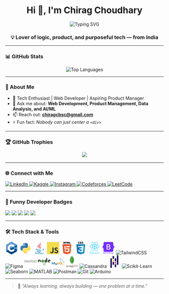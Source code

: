 <h1 align="center">Hi 👋, I'm Chirag Choudhary</h1>

<p align="center">
  <img src="https://readme-typing-svg.demolab.com?font=Fira+Code&size=22&duration=3000&pause=1000&color=F97316&center=true&vCenter=true&width=435&lines=Tech+Explorer+%F0%9F%9A%80;Full+Stack+Engineer+%F0%9F%9B%A0%EF%B8%8F;DSA+and+AI+Fanatic+%F0%9F%A7%91%E2%80%8D%F0%9F%92%BB;Building+products+with+purpose+%F0%9F%A7%A0" alt="Typing SVG" />
</p>

<h3 align="center">💡 Lover of logic, product, and purposeful tech — from India</h3>

---

### 📊 GitHub Stats
<p align="center">
  <img src="https://github-readme-stats.vercel.app/api/top-langs?username=chiraghooda&show_icons=true&locale=en&layout=compact" alt="Top Languages"/>
</p>

---

### 🧠 About Me
- 💼 Tech Enthusiast | Web Developer | Aspiring Product Manager  
- 💬 Ask me about: **Web Development, Product Management, Data Analysis, and AI/ML**
- 📫 Reach out: **chiragcbsc@gmail.com**
- ⚡ Fun fact: *Nobody can just center a `<div>`*

---

### 🏆 GitHub Trophies
<p align="center">
  <img src="https://github-profile-trophy.vercel.app/?username=chiraghooda&theme=flat&no-frame=true&margin-w=15&column=7" />
</p>

---

### 🌐 Connect with Me
<p align="left">
  <a href="https://linkedin.com/in/chirag-choudhary-64a420265" target="_blank">
    <img src="https://raw.githubusercontent.com/rahuldkjain/github-profile-readme-generator/master/src/images/icons/Social/linked-in-alt.svg" alt="LinkedIn" width="30" height="30"/>
  </a>
  <a href="https://kaggle.com/chiragchoudhary6" target="_blank">
    <img src="https://raw.githubusercontent.com/rahuldkjain/github-profile-readme-generator/master/src/images/icons/Social/kaggle.svg" alt="Kaggle" width="30" height="30"/>
  </a>
  <a href="https://instagram.com/time_remanant_" target="_blank">
    <img src="https://raw.githubusercontent.com/rahuldkjain/github-profile-readme-generator/master/src/images/icons/Social/instagram.svg" alt="Instagram" width="30" height="30"/>
  </a>
  <a href="https://codeforces.com/profile/chirag_choudhary" target="_blank">
    <img src="https://raw.githubusercontent.com/rahuldkjain/github-profile-readme-generator/master/src/images/icons/Social/codeforces.svg" alt="Codeforces" width="30" height="30"/>
  </a>
  <a href="https://www.leetcode.com/chirag_choudhary_" target="_blank">
    <img src="https://raw.githubusercontent.com/rahuldkjain/github-profile-readme-generator/master/src/images/icons/Social/leet-code.svg" alt="LeetCode" width="30" height="30"/>
  </a>
</p>

---

### 🤹 Funny Developer Badges
<p align="left">
  <img src="https://img.shields.io/badge/Coffee-%E2%98%95-brightgreen" />
  <img src="https://img.shields.io/badge/Debugging--Life-critical-orange" />
  <img src="https://img.shields.io/badge/Div%20Centering-Impossible-red" />
  <img src="https://img.shields.io/badge/StackOverflow-%23f48024.svg?&style=flat&logo=stackoverflow&logoColor=white" />
  <img src="https://komarev.com/ghpvc/?username=chiraghooda&label=Profile%20Views&color=0e75b6&style=flat" />
</p>

---

### 🛠️ Tech Stack & Tools

<p align="left">
  <!-- Languages -->
  <img src="https://raw.githubusercontent.com/devicons/devicon/master/icons/cplusplus/cplusplus-original.svg" alt="C++" width="40" height="40"/>
  <img src="https://raw.githubusercontent.com/devicons/devicon/master/icons/python/python-original.svg" alt="Python" width="40" height="40"/>
  <img src="https://raw.githubusercontent.com/devicons/devicon/master/icons/java/java-original.svg" alt="Java" width="40" height="40"/>
  <img src="https://raw.githubusercontent.com/devicons/devicon/master/icons/javascript/javascript-original.svg" alt="JavaScript" width="40" height="40"/>
  <img src="https://raw.githubusercontent.com/devicons/devicon/master/icons/html5/html5-original-wordmark.svg" alt="HTML" width="40" height="40"/>
  <img src="https://raw.githubusercontent.com/devicons/devicon/master/icons/css3/css3-original-wordmark.svg" alt="CSS" width="40" height="40"/>

  <!-- Frontend & UI -->
  <img src="https://raw.githubusercontent.com/devicons/devicon/master/icons/react/react-original-wordmark.svg" alt="React" width="40" height="40"/>
  <img src="https://raw.githubusercontent.com/devicons/devicon/master/icons/bootstrap/bootstrap-plain-wordmark.svg" alt="Bootstrap" width="40" height="40"/>
  <img src="https://www.vectorlogo.zone/logos/tailwindcss/tailwindcss-icon.svg" alt="TailwindCSS" width="40" height="40"/>
  <img src="https://www.vectorlogo.zone/logos/figma/figma-icon.svg" alt="Figma" width="40" height="40"/>

  <!-- Backend -->
  <img src="https://raw.githubusercontent.com/devicons/devicon/master/icons/express/express-original-wordmark.svg" alt="Express.js" width="40" height="40"/>
  <img src="https://raw.githubusercontent.com/devicons/devicon/master/icons/nodejs/nodejs-original-wordmark.svg" alt="Node.js" width="40" height="40"/>

  <!-- Databases -->
  <img src="https://raw.githubusercontent.com/devicons/devicon/master/icons/mysql/mysql-original-wordmark.svg" alt="MySQL" width="40" height="40"/>
  <img src="https://raw.githubusercontent.com/devicons/devicon/master/icons/mongodb/mongodb-original-wordmark.svg" alt="MongoDB" width="40" height="40"/>
  <img src="https://www.vectorlogo.zone/logos/apache_cassandra/apache_cassandra-icon.svg" alt="Cassandra" width="40" height="40"/>

  <!-- Data Science -->
  <img src="https://raw.githubusercontent.com/devicons/devicon/master/icons/pandas/pandas-original.svg" alt="Pandas" width="40" height="40"/>
  <img src="https://upload.wikimedia.org/wikipedia/commons/0/05/Scikit_learn_logo_small.svg" alt="Scikit-Learn" width="40" height="40"/>
  <img src="https://seaborn.pydata.org/_images/logo-mark-lightbg.svg" alt="Seaborn" width="40" height="40"/>
  <img src="https://upload.wikimedia.org/wikipedia/commons/2/21/Matlab_Logo.png" alt="MATLAB" width="40" height="40"/>

  <!-- Tools -->
  <img src="https://www.vectorlogo.zone/logos/getpostman/getpostman-icon.svg" alt="Postman" width="40" height="40"/>
  <img src="https://www.vectorlogo.zone/logos/git-scm/git-scm-icon.svg" alt="Git" width="40" height="40"/>
  <img src="https://cdn.worldvectorlogo.com/logos/arduino-1.svg" alt="Arduino" width="40" height="40"/>
</p>

---

> 💭 *"Always learning, always building — one problem at a time."*
